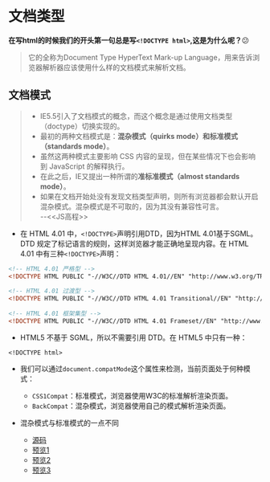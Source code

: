 # 文档类型

**在写html的时候我们的开头第一句总是写```<!DOCTYPE html>```,这是为什么呢？**:confused:

> 它的全称为Document Type HyperText Mark-up Language，用来告诉浏览器解析器应该使用什么样的文档模式来解析文档。

## 文档模式

> - IE5.5引入了文档模式的概念，而这个概念是通过使用文档类型（doctype）切换实现的。
> - 最初的两种文档模式是：**混杂模式（quirks mode）**和**标准模式（standards mode）**。
> - 虽然这两种模式主要影响 CSS 内容的呈现，但在某些情况下也会影响到 JavaScript 的解释执行。
> - 在此之后，IE又提出一种所谓的**准标准模式（almost standards mode）**。  
> - 如果在文档开始处没有发现文档类型声明，则所有浏览器都会默认开启混杂模式。混杂模式是不可取的，因为其没有兼容性可言。  
> --<<JS高程>>

- 在 HTML 4.01 中，```<!DOCTYPE>```声明引用DTD，因为HTML 4.01基于SGML。DTD 规定了标记语言的规则，这样浏览器才能正确地呈现内容。在 HTML 4.01 中有三种```<!DOCTYPE>```声明：

```HTML
<!-- HTML 4.01 严格型 -->
<!DOCTYPE HTML PUBLIC "-//W3C//DTD HTML 4.01//EN" "http://www.w3.org/TR/html4/strict.dtd"> 
 
<!-- HTML 4.01 过渡型 -->
<!DOCTYPE HTML PUBLIC "-//W3C//DTD HTML 4.01 Transitional//EN" "http://www.w3.org/TR/html4/loose.dtd"> 
 
<!-- HTML 4.01 框架集型 -->
<!DOCTYPE HTML PUBLIC "-//W3C//DTD HTML 4.01 Frameset//EN" "http://www.w3.org/TR/html4/frameset.dtd"> 
```

- HTML5 不基于 SGML，所以不需要引用 DTD。在 HTML5 中只有一种：

```HTML5
<!DOCTYPE html>
```

- 我们可以通过```document.compatMode```这个属性来检测，当前页面处于何种模式：
    - ```CSS1Compat```：标准模式，浏览器使用W3C的标准解析渲染页面。
    - ```BackCompat```：混杂模式，浏览器使用自己的模式解析渲染页面。

- 混杂模式与标准模式的一点不同
    - [源码](https://github.com/threegeese/WEB/tree/master/bcode/190404doc)
    - [预览1](https://threegeese.github.io/WEB/bcode/190404doc/index1.html)
    - [预览2](https://threegeese.github.io/WEB/bcode/190404doc/index2.html)
    - [预览3](https://threegeese.github.io/WEB/bcode/190404doc/index3.html)


